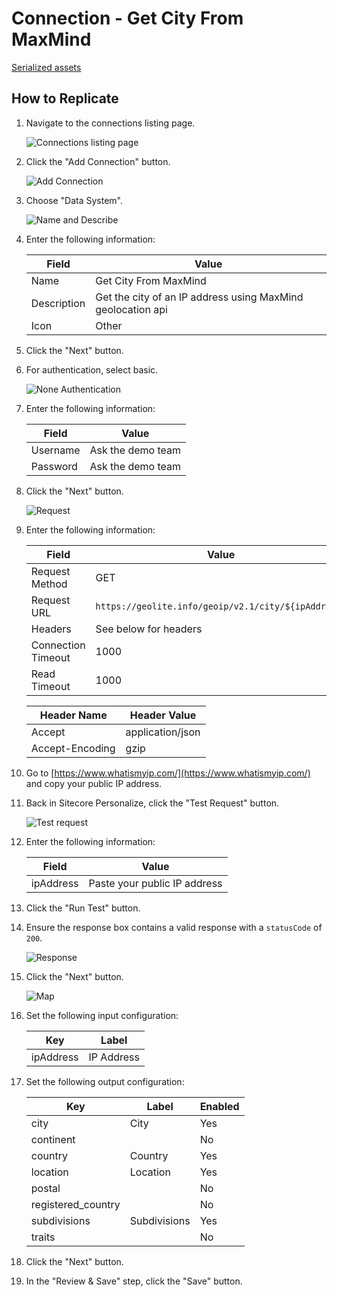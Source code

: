 # Connection - Get City From MaxMind

[Serialized assets](/demo/experience/personalize/connections/Get%20City%20from%20MaxMind)

## How to Replicate

1. Navigate to the connections listing page.

   ![Connections listing page](..\Connections-listing-page.png)

2. Click the "Add Connection" button.

   ![Add Connection](..\Add-connection.png)

3. Choose "Data System".

   ![Name and Describe](..\Name-describe.png)

4. Enter the following information:

   |Field|Value|
   |-|-|
   |Name|Get City From MaxMind|
   |Description|Get the city of an IP address using MaxMind geolocation api|
   |Icon|Other|

5. Click the "Next" button.
6. For authentication, select basic.

   ![None Authentication](..\Basic-authentication.png)

7. Enter the following information:

   |Field|Value|
   |-|-|
   |Username|Ask the demo team|
   |Password|Ask the demo team|

8. Click the "Next" button.

   ![Request](..\Get-request.png)

9. Enter the following information:

   |Field|Value|
   |-|-|
   |Request Method|GET|
   |Request URL|`https://geolite.info/geoip/v2.1/city/${ipAddress}`|
   |Headers|See below for headers|
   |Connection Timeout|1000|
   |Read Timeout|1000|

   |Header Name|Header Value|
   |-|-|
   |Accept|application/json|
   |Accept-Encoding|gzip|

10. Go to [https://www.whatismyip.com/](https://www.whatismyip.com/) and copy your public IP address.
11. Back in Sitecore Personalize, click the "Test Request" button.

    ![Test request](Test-connection.png)

12. Enter the following information:

    |Field|Value|
    |-|-|
    |ipAddress|Paste your public IP address|

13. Click the "Run Test" button.
14. Ensure the response box contains a valid response with a `statusCode` of `200`.

    ![Response](Response.png)

15. Click the "Next" button.

    ![Map](Map.png)

16. Set the following input configuration:

    |Key|Label|
    |-|-|
    |ipAddress|IP Address|

17. Set the following output configuration:

    |Key|Label|Enabled|
    |-|-|-|
    |city|City|Yes|
    |continent||No|
    |country|Country|Yes|
    |location|Location|Yes|
    |postal||No|
    |registered_country||No|
    |subdivisions|Subdivisions|Yes|
    |traits||No|

18. Click the "Next" button.
19. In the "Review & Save" step, click the "Save" button.
